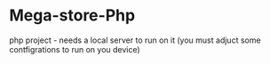 # Mega-store-Php
php project - needs a local server to run on it (you must adjuct some contfigrations to run on you device)
